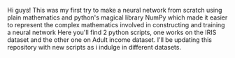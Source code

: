 Hi guys! This was my first try to make a neural network from scratch using plain mathematics and python's magical library NumPy which made it easier to represent the complex mathematics involved in constructing and training a neural network
Here you'll find 2 python scripts, one works on the IRIS dataset and the other one on Adult income dataset.
I'll be updating this repository with new scripts as i indulge in different datasets.
